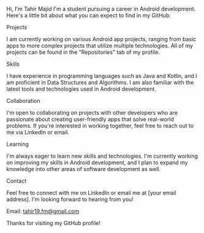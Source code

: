 Hi, I'm Tahir Majid
I'm a student pursuing a career in Android development. Here's a little bit about what you can expect to find in my GitHub:

Projects

I am currently working on various Android app projects, ranging from basic apps to more complex projects that utilize multiple technologies. All of my projects can be found in the "Repositories" tab of my profile.

Skills

I have experience in programming languages such as Java and Kotlin, and I am proficient in Data Structures and Algorithms. I am also familiar with the latest tools and technologies used in Android development.

Collaboration

I'm open to collaborating on projects with other developers who are passionate about creating user-friendly apps that solve real-world problems. If you're interested in working together, feel free to reach out to me via LinkedIn or email.

Learning

I'm always eager to learn new skills and technologies. I'm currently working on improving my skills in Android development, and I plan to expand my knowledge into other areas of software development as well.

Contact

Feel free to connect with me on LinkedIn or email me at [your email address]. I'm looking forward to hearing from you!

Email: tahir19.fm@gmail.com

Thanks for visiting my GitHub profile!
